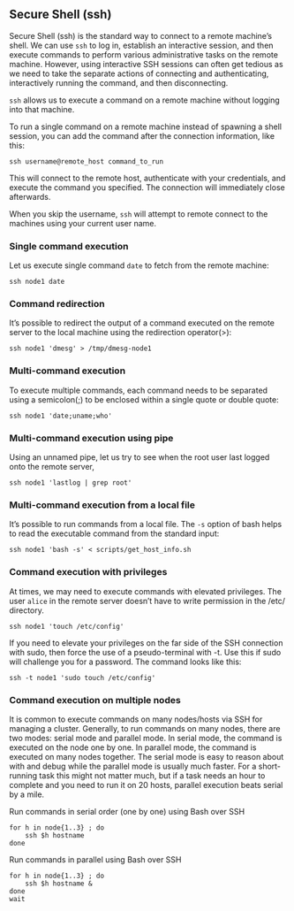 ## Secure Shell (ssh)

Secure Shell (ssh) is the standard way to connect to a remote machine’s shell. We can use `ssh` to log in, establish an interactive session, and then execute commands to perform various administrative tasks on the remote machine. However, using interactive SSH sessions can often get tedious as we need to take the separate actions of connecting and authenticating, interactively running the command, and then disconnecting. 

`ssh` allows us to execute a command on a remote machine without logging into that machine. 

To run a single command on a remote machine instead of spawning a shell session, you can add the command after the connection information, like this:

```
ssh username@remote_host command_to_run 
```

This will connect to the remote host, authenticate with your credentials, and execute the command you specified. The connection will immediately close afterwards.

When you skip the username, `ssh` will attempt to remote connect to the machines using your current user name.

### Single command execution

Let us execute single command `date` to fetch from the remote machine:

```
ssh node1 date
```

### Command redirection

It’s possible to redirect the output of a command executed on the remote server to the local machine using the redirection operator(>):

```
ssh node1 'dmesg' > /tmp/dmesg-node1
```

### Multi-command execution

To execute multiple commands, each command needs to be separated using a semicolon(;) to be enclosed within a single quote or double quote:

```
ssh node1 'date;uname;who'
```

### Multi-command execution using pipe

Using an unnamed pipe, let us try to see when the root user last logged onto the remote server,

```
ssh node1 'lastlog | grep root'
```

### Multi-command execution from a local file	

It’s possible to run commands from a local file. The `-s` option of bash helps to read the executable command from the standard input:

```
ssh node1 'bash -s' < scripts/get_host_info.sh
```

### Command execution with privileges

At times, we may need to execute commands with elevated privileges. The user `alice` in the remote server doesn’t have to write permission in the /etc/ directory.

```
ssh node1 'touch /etc/config'
```

If you need to elevate your privileges on the far side of the SSH connection with sudo, then force the use of a pseudo-terminal with -t. Use this if sudo will challenge you for a password. The command looks like this:

```
ssh -t node1 'sudo touch /etc/config'
```

### Command execution on multiple nodes

It is common to execute commands on many nodes/hosts via SSH for managing a cluster. Generally, to run commands on many nodes, there are two modes: serial mode and parallel mode. In serial mode, the command is executed on the node one by one. In parallel mode, the command is executed on many nodes together. The serial mode is easy to reason about with and debug while the parallel mode is usually much faster. For a short-running task this might not matter much, but if a task needs an hour to complete and you need to run it on 20 hosts, parallel execution beats serial by a mile.

Run commands in serial order (one by one) using Bash over SSH

```
for h in node{1..3} ; do
    ssh $h hostname
done
```

Run commands in parallel using Bash over SSH

```
for h in node{1..3} ; do
    ssh $h hostname &
done
wait
```

